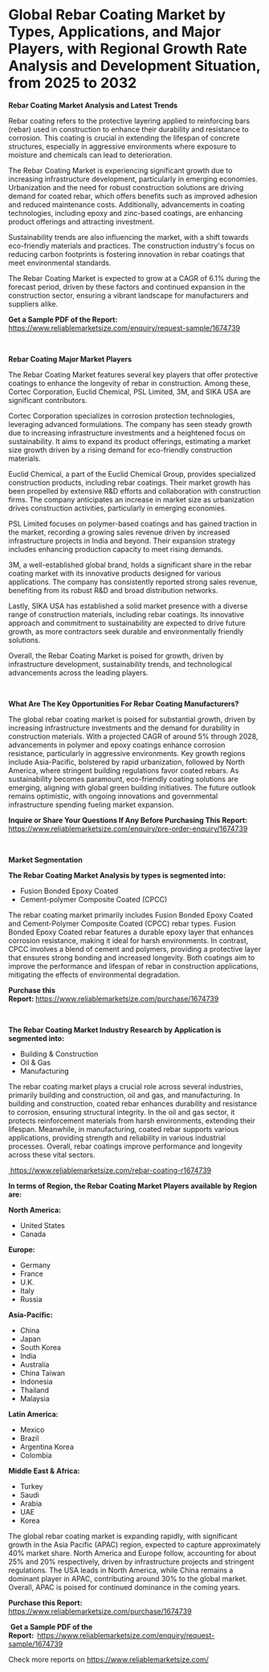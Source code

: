 <p><h1>Global Rebar Coating Market by Types, Applications, and Major Players, with Regional Growth Rate Analysis and Development Situation, from 2025 to 2032</h1></p><p><strong>Rebar Coating Market Analysis and Latest Trends</strong></p>
<p><p>Rebar coating refers to the protective layering applied to reinforcing bars (rebar) used in construction to enhance their durability and resistance to corrosion. This coating is crucial in extending the lifespan of concrete structures, especially in aggressive environments where exposure to moisture and chemicals can lead to deterioration.</p><p>The Rebar Coating Market is experiencing significant growth due to increasing infrastructure development, particularly in emerging economies. Urbanization and the need for robust construction solutions are driving demand for coated rebar, which offers benefits such as improved adhesion and reduced maintenance costs. Additionally, advancements in coating technologies, including epoxy and zinc-based coatings, are enhancing product offerings and attracting investment.</p><p>Sustainability trends are also influencing the market, with a shift towards eco-friendly materials and practices. The construction industry's focus on reducing carbon footprints is fostering innovation in rebar coatings that meet environmental standards.</p><p>The Rebar Coating Market is expected to grow at a CAGR of 6.1% during the forecast period, driven by these factors and continued expansion in the construction sector, ensuring a vibrant landscape for manufacturers and suppliers alike.</p></p>
<p><strong>Get a Sample PDF of the Report:&nbsp;</strong> <a href="https://www.reliablemarketsize.com/enquiry/request-sample/1674739?utm_campaign=3120&utm_medium=2&utm_source=Github&utm_content=ia&utm_term=25032025&utm_id=rebar-coating">https://www.reliablemarketsize.com/enquiry/request-sample/1674739</a></p>
<p>&nbsp;</p>
<p><strong>Rebar Coating Major Market Players</strong></p>
<p><p>The Rebar Coating Market features several key players that offer protective coatings to enhance the longevity of rebar in construction. Among these, Cortec Corporation, Euclid Chemical, PSL Limited, 3M, and SIKA USA are significant contributors.</p><p>Cortec Corporation specializes in corrosion protection technologies, leveraging advanced formulations. The company has seen steady growth due to increasing infrastructure investments and a heightened focus on sustainability. It aims to expand its product offerings, estimating a market size growth driven by a rising demand for eco-friendly construction materials.</p><p>Euclid Chemical, a part of the Euclid Chemical Group, provides specialized construction products, including rebar coatings. Their market growth has been propelled by extensive R&D efforts and collaboration with construction firms. The company anticipates an increase in market size as urbanization drives construction activities, particularly in emerging economies.</p><p>PSL Limited focuses on polymer-based coatings and has gained traction in the market, recording a growing sales revenue driven by increased infrastructure projects in India and beyond. Their expansion strategy includes enhancing production capacity to meet rising demands.</p><p>3M, a well-established global brand, holds a significant share in the rebar coating market with its innovative products designed for various applications. The company has consistently reported strong sales revenue, benefiting from its robust R&D and broad distribution networks.</p><p>Lastly, SIKA USA has established a solid market presence with a diverse range of construction materials, including rebar coatings. Its innovative approach and commitment to sustainability are expected to drive future growth, as more contractors seek durable and environmentally friendly solutions.</p><p>Overall, the Rebar Coating Market is poised for growth, driven by infrastructure development, sustainability trends, and technological advancements across the leading players.</p></p>
<p>&nbsp;</p>
<p><strong>What Are The Key Opportunities For Rebar Coating Manufacturers?</strong></p>
<p><p>The global rebar coating market is poised for substantial growth, driven by increasing infrastructure investments and the demand for durability in construction materials. With a projected CAGR of around 5% through 2028, advancements in polymer and epoxy coatings enhance corrosion resistance, particularly in aggressive environments. Key growth regions include Asia-Pacific, bolstered by rapid urbanization, followed by North America, where stringent building regulations favor coated rebars. As sustainability becomes paramount, eco-friendly coating solutions are emerging, aligning with global green building initiatives. The future outlook remains optimistic, with ongoing innovations and governmental infrastructure spending fueling market expansion.</p></p>
<p><strong>Inquire or Share Your Questions If Any Before Purchasing This Report:</strong> <a href="https://www.reliablemarketsize.com/enquiry/pre-order-enquiry/1674739?utm_campaign=3120&utm_medium=2&utm_source=Github&utm_content=ia&utm_term=25032025&utm_id=rebar-coating">https://www.reliablemarketsize.com/enquiry/pre-order-enquiry/1674739</a></p>
<p>&nbsp;</p>
<p><strong>Market Segmentation</strong></p>
<p><strong>The Rebar Coating Market Analysis by types is segmented into:</strong></p>
<p><ul><li>Fusion Bonded Epoxy Coated</li><li>Cement-polymer Composite Coated (CPCC)</li></ul></p>
<p><p>The rebar coating market primarily includes Fusion Bonded Epoxy Coated and Cement-Polymer Composite Coated (CPCC) rebar types. Fusion Bonded Epoxy Coated rebar features a durable epoxy layer that enhances corrosion resistance, making it ideal for harsh environments. In contrast, CPCC involves a blend of cement and polymers, providing a protective layer that ensures strong bonding and increased longevity. Both coatings aim to improve the performance and lifespan of rebar in construction applications, mitigating the effects of environmental degradation.</p></p>
<p><strong>Purchase this Report:&nbsp;</strong><a href="https://www.reliablemarketsize.com/purchase/1674739?utm_campaign=3120&utm_medium=2&utm_source=Github&utm_content=ia&utm_term=25032025&utm_id=rebar-coating">https://www.reliablemarketsize.com/purchase/1674739</a></p>
<p>&nbsp;</p>
<p><strong>The Rebar Coating Market Industry Research by Application is segmented into:</strong></p>
<p><ul><li>Building & Construction</li><li>Oil & Gas</li><li>Manufacturing</li></ul></p>
<p><p>The rebar coating market plays a crucial role across several industries, primarily building and construction, oil and gas, and manufacturing. In building and construction, coated rebar enhances durability and resistance to corrosion, ensuring structural integrity. In the oil and gas sector, it protects reinforcement materials from harsh environments, extending their lifespan. Meanwhile, in manufacturing, coated rebar supports various applications, providing strength and reliability in various industrial processes. Overall, rebar coatings improve performance and longevity across these vital sectors.</p></p>
<p><a href="https://www.reliablemarketsize.com/rebar-coating-r1674739?utm_campaign=3120&utm_medium=2&utm_source=Github&utm_content=ia&utm_term=25032025&utm_id=rebar-coating">&nbsp;https://www.reliablemarketsize.com/rebar-coating-r1674739</a></p>
<p><strong>In terms of Region, the Rebar Coating Market Players available by Region are:</strong></p>
<p>
    <p> <strong> North America: </strong>
        <ul>
            <li>United States</li>
            <li>Canada</li>
        </ul>
        </p> 
    <p> <strong> Europe: </strong>
        <ul>
            <li>Germany</li>
            <li>France</li>
            <li>U.K.</li>
            <li>Italy</li>
            <li>Russia</li>
        </ul>
        </p> 
    <p> <strong> Asia-Pacific: </strong>
        <ul>
            <li>China</li>
            <li>Japan</li>
            <li>South Korea</li>
            <li>India</li>
            <li>Australia</li>
            <li>China Taiwan</li>
            <li>Indonesia</li>
            <li>Thailand</li>
            <li>Malaysia</li>
        </ul>
        </p> 
    <p> <strong> Latin America: </strong>
        <ul>
            <li>Mexico</li>
            <li>Brazil</li>
            <li>Argentina Korea</li>
            <li>Colombia</li>
        </ul>
        </p> 
    <p> <strong> Middle East & Africa: </strong>
        <ul>
            <li>Turkey</li>
            <li>Saudi</li>
            <li>Arabia</li>
            <li>UAE</li>
            <li>Korea</li>
        </ul>
    </p>
    </p>
<p><p>The global rebar coating market is expanding rapidly, with significant growth in the Asia Pacific (APAC) region, expected to capture approximately 40% market share. North America and Europe follow, accounting for about 25% and 20% respectively, driven by infrastructure projects and stringent regulations. The USA leads in North America, while China remains a dominant player in APAC, contributing around 30% to the global market. Overall, APAC is poised for continued dominance in the coming years.</p></p>
<p><strong>Purchase this Report: </strong><a href="https://www.reliablemarketsize.com/purchase/1674739?utm_campaign=3120&utm_medium=2&utm_source=Github&utm_content=ia&utm_term=25032025&utm_id=rebar-coating">https://www.reliablemarketsize.com/purchase/1674739</a></p>
<p>&nbsp;<strong>Get a Sample PDF of the Report:&nbsp;&nbsp;</strong><a href="https://www.reliablemarketsize.com/enquiry/request-sample/1674739?utm_campaign=3120&utm_medium=2&utm_source=Github&utm_content=ia&utm_term=25032025&utm_id=rebar-coating">https://www.reliablemarketsize.com/enquiry/request-sample/1674739</a></p>
<p><strong></strong></p>
<p>Check more reports on <a href="https://www.reliablemarketsize.com/?utm_campaign=3120&utm_medium=2&utm_source=Github&utm_content=ia&utm_term=25032025&utm_id=rebar-coating">https://www.reliablemarketsize.com/</a></p>